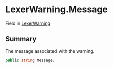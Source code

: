 # LexerWarning.Message

Field in [LexerWarning](/docs/api/csharp/yarn.compiler.indentawarelexer.lexerwarning.md)

## Summary


The message associated with the warning.


```csharp
public string Message;
```

